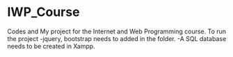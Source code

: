 # IWP_Course

Codes and My project for the Internet and Web Programming course.
To run the project 
   -jquery, bootstrap needs to added in the folder.
   -A SQL database needs to be created in Xampp.
